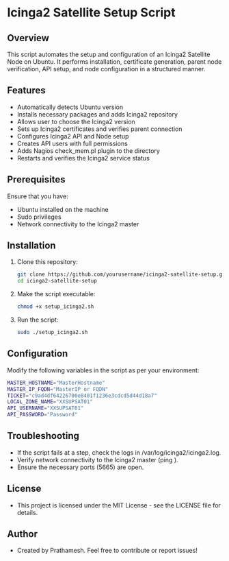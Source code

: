 # Icinga2 Satellite Setup Script

## Overview
This script automates the setup and configuration of an Icinga2 Satellite Node on Ubuntu. It performs installation, certificate generation, parent node verification, API setup, and node configuration in a structured manner.

## Features
- Automatically detects Ubuntu version
- Installs necessary packages and adds Icinga2 repository
- Allows user to choose the Icinga2 version
- Sets up Icinga2 certificates and verifies parent connection
- Configures Icinga2 API and Node setup
- Creates API users with full permissions
- Adds Nagios check_mem.pl plugin to the directory
- Restarts and verifies the Icinga2 service status

## Prerequisites
Ensure that you have:
- Ubuntu installed on the machine
- Sudo privileges
- Network connectivity to the Icinga2 master

## Installation
1. Clone this repository:
   ```sh
   git clone https://github.com/yourusername/icinga2-satellite-setup.git
   cd icinga2-satellite-setup

2. Make the script executable:
   ```sh
   chmod +x setup_icinga2.sh

3. Run the script:
   ```sh
   sudo ./setup_icinga2.sh

## Configuration
Modify the following variables in the script as per your environment:
```sh
MASTER_HOSTNAME="MasterHostname"
MASTER_IP_FQDN="MasterIP or FQDN"
TICKET="c9ad4df64226700e8401f1236e3cdcd5d44d18a7"
LOCAL_ZONE_NAME="XXSUPSAT01"
API_USERNAME="XXSUPSAT01"
API_PASSWORD="Password"
```

## Troubleshooting
- If the script fails at a step, check the logs in /var/log/icinga2/icinga2.log.
- Verify network connectivity to the Icinga2 master (ping <master-IP>).
- Ensure the necessary ports (5665) are open.

## License
- This project is licensed under the MIT License - see the LICENSE file for details.

## Author
- Created by Prathamesh. Feel free to contribute or report issues!

